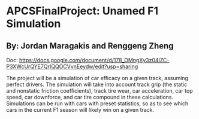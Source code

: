 # APCSFinalProject: Unamed F1 Simulation
## By: Jordan Maragakis and Renggeng Zheng
Doc: https://docs.google.com/document/d/178_OMngXy3z04lZC-P3XWcUrQYE7QrIQQOCVvnEeydw/edit?usp=sharing

The project will be a simulation of car efficacy on a given track, assuming perfect drivers. The simulation will take into account track grip (the static and nonstatic friction coefficients), track tire wear, car acceleration, car top speed, car downforce, and car tire compound in these calculations. Simulations can be run with cars with preset statistics, so as to see which cars in the current F1 season will likely win on a given track. 
